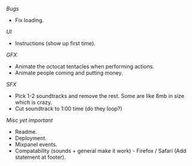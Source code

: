 *Bugs*
- Fix loading.

*UI*
- Instructions (show up first time).

*GFX*
- Animate the octocat tentacles when performing actions.
- Animate people coming and putting money.

*SFX*
- Pick 1-2 soundtracks and remove the rest. Some are like 8mb in size which is crazy.
- Cut soundtrack to 1:00 time (do they loop?)

*Misc yet important*
- Readme.
- Deployment.
- Mixpanel events.
- Compatability (sounds + general make it work) - Firefox / Safari (Add statement at footer).
